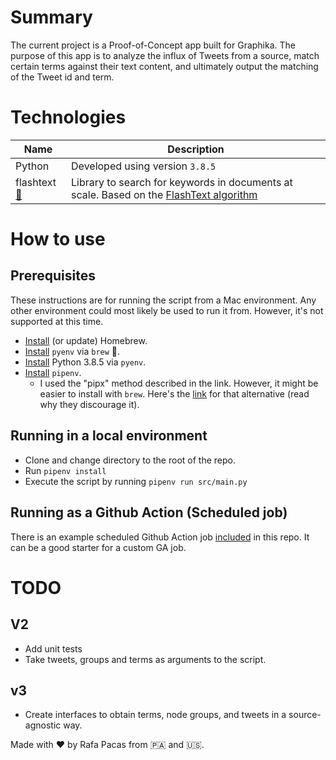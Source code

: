 # Summary

The current project is a Proof-of-Concept app built for Graphika. The purpose of this app is to analyze the influx of Tweets from a source, match certain terms against their text content, and ultimately output the matching of the Tweet id and term.

# Technologies

| Name | Description |
|---|---|
|Python| Developed using version `3.8.5`|
|flashtext [🔗](https://github.com/vi3k6i5/flashtext)| Library to search for keywords in documents at scale. Based on the [FlashText algorithm](https://arxiv.org/abs/1711.00046)|

# How to use

## Prerequisites

These instructions are for running the script from a Mac environment. Any other environment could most likely be used to run it from. However, it's not supported at this time.

- [Install](https://brew.sh/) (or update) Homebrew.
- [Install](https://opensource.com/article/20/4/pyenv) `pyenv` via `brew` 🍺.
- [Install](https://github.com/pyenv/pyenv/blob/master/COMMANDS.md#pyenv-install) Python 3.8.5 via `pyenv`.
- [Install](https://pipenv.pypa.io/en/latest/install/#isolated-installation-of-pipenv-with-pipx) `pipenv`.
    - I used the "pipx" method described in the link. However, it might be easier to install with `brew`. Here's the [link](https://pipenv.pypa.io/en/latest/install/#homebrew-installation-of-pipenv-discouraged) for that alternative (read why they discourage it).

## Running in a local environment

- Clone and change directory to the root of the repo.
- Run `pipenv install`
- Execute the script by running `pipenv run src/main.py`

## Running as a Github Action (Scheduled job)

There is an example scheduled Github Action job [included](/.github/workflows/nightly.yml) in this repo. It can be a good starter for a custom GA job.

# TODO

## V2
- Add unit tests 
- Take tweets, groups and terms as arguments to the script.

## v3
- Create interfaces to obtain terms, node groups, and tweets in a source-agnostic way.

Made with :heart: by Rafa Pacas from 🇵🇦 and 🇺🇸.